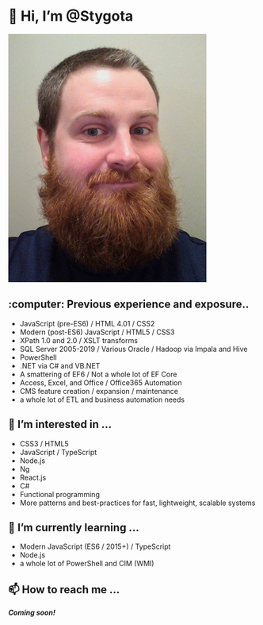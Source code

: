 <h1>👋 Hi, I’m @Stygota</h1>
<img src="https://github.com/Stygota/Stygota/blob/main/headshot_small.png?v2022-05-26" alt="My profile picture - man with blue-grey eyes, red beard, and short dirty blonde hair looking at camera" height="500" width="400" />
<h2>:computer: Previous experience and exposure..</h2>
<ul><li>JavaScript (pre-ES6) / HTML 4.01 / CSS2</li>
  <li>Modern (post-ES6) JavaScript / HTML5 / CSS3</li>
  <li>XPath 1.0 and 2.0 / XSLT transforms</li>
  <li>SQL Server 2005-2019 / Various Oracle / Hadoop via Impala and Hive</li>
  <li>PowerShell</li>
  <li>.NET via C# and VB.NET</li>
  <li>A smattering of EF6 / Not a whole lot of EF Core</li>
  <li>Access, Excel, and Office / Office365 Automation</li>
  <li>CMS feature creation / expansion / maintenance</li>
  <li>a whole lot of ETL and business automation needs</li></ul>
<h2>👀 I’m interested in ...</h2>
<ul><li>CSS3 / HTML5</li>
  <li>JavaScript / TypeScript</li>
  <li>Node.js</li>
  <li>Ng</li>
  <li>React.js</li>
  <li>C#</li>
  <li>Functional programming</li>
  <li>More patterns and best-practices for fast, lightweight, scalable systems</li></ul>
<h2>🌱 I’m currently learning ...</h2>
<ul><li>Modern JavaScript (ES6 / 2015+) / TypeScript</li>
<li>Node.js</li>
<li>a whole lot of PowerShell and CIM (WMI)</li></ul>
<h2>📫 How to reach me ...</h2>
<b><i>Coming soon!</i></b>

<!---
Stygota/Stygota is a ✨ special ✨ repository because its `README.md` (this file) appears on your GitHub profile.
You can click the Preview link to take a look at your changes.
--->
